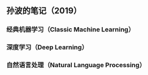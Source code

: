 ## 孙波的笔记（2019）

### 经典机器学习（Classic Machine Learning）

### 深度学习（Deep Learning）

### 自然语言处理（Natural Language Processing）
